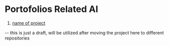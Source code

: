 # Portofolios Related AI

1. [name of project](link)

-- this is just a draft, will be utilized after moving the project here to different repositories 